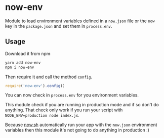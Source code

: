 # now-env
Module to load environment variables defined in a `now.json` file or the `now` key in the `package.json` and set them in `process.env`.

## Usage
Download it from npm

```bash
yarn add now-env
npm i now-env
```

Then require it and call the method `config`.

```js
require('now-env').config()
```

You can now check in `process.env` for you environment variables.

This module check if you are running in production mode and if so don't do anything. That check only work if you run your script with `NODE_ENV=production node index.js`.

Because [now.sh](https://now.sh) automatically run your app with the `now.json` environment variables then this module it's not going to do anything in production :)
